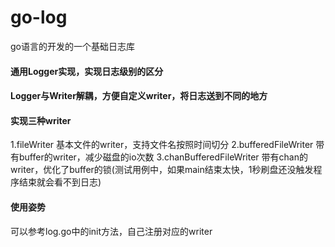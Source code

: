 # go-log
go语言的开发的一个基础日志库



#### 通用Logger实现，实现日志级别的区分

#### Logger与Writer解耦，方便自定义writer，将日志送到不同的地方

#### 实现三种writer
1.fileWriter                基本文件的writer，支持文件名按照时间切分
2.bufferedFileWriter        带有buffer的writer，减少磁盘的io次数
3.chanBufferedFileWriter    带有chan的writer，优化了buffer的锁(测试用例中，如果main结束太快，1秒刷盘还没触发程序结束就会看不到日志)



#### 使用姿势

可以参考log.go中的init方法，自己注册对应的writer


